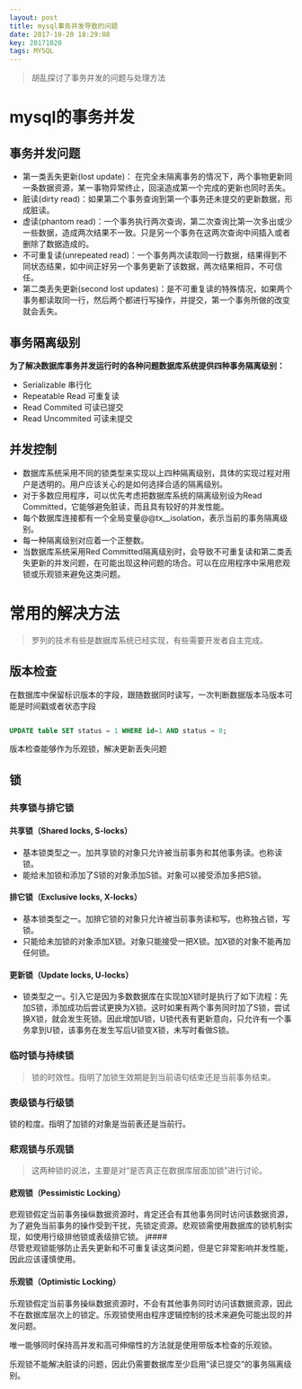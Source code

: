 ```yaml
---
layout: post
title: mysql事务并发导致的问题
date: 2017-10-20 18:29:08
key: 20171020
tags: MYSQL
---
```

> 胡乱探讨了事务并发的问题与处理方法

# mysql的事务并发

## 事务并发问题

* 第一类丢失更新(lost update)： 在完全未隔离事务的情况下，两个事物更新同一条数据资源，某一事物异常终止，回滚造成第一个完成的更新也同时丢失。
* 脏读(dirty read)：如果第二个事务查询到第一个事务还未提交的更新数据，形成脏读。
* 虚读(phantom read)：一个事务执行两次查询，第二次查询比第一次多出或少一些数据，造成两次结果不一致。只是另一个事务在这两次查询中间插入或者删除了数据造成的。
* 不可重复读(unrepeated read)：一个事务两次读取同一行数据，结果得到不同状态结果，如中间正好另一个事务更新了该数据，两次结果相异，不可信任。
* 第二类丢失更新(second lost updates)：是不可重复读的特殊情况，如果两个事务都读取同一行，然后两个都进行写操作，并提交，第一个事务所做的改变就会丢失。

## 事务隔离级别

**为了解决数据库事务并发运行时的各种问题数据库系统提供四种事务隔离级别：**

* Serializable 串行化
* Repeatable Read 可重复读
* Read Commited 可读已提交
* Read Uncommited 可读未提交

## 并发控制

* 数据库系统采用不同的锁类型来实现以上四种隔离级别，具体的实现过程对用户是透明的。用户应该关心的是如何选择合适的隔离级别。
* 对于多数应用程序，可以优先考虑把数据库系统的隔离级别设为Read Committed，它能够避免脏读，而且具有较好的并发性能。
* 每个数据库连接都有一个全局变量@@tx__isolation，表示当前的事务隔离级别。
* 每一种隔离级别对应着一个正整数。
* 当数据库系统采用Red Committed隔离级别时，会导致不可重复读和第二类丢失更新的并发问题，在可能出现这种问题的场合。可以在应用程序中采用悲观锁或乐观锁来避免这类问题。

# 常用的解决方法

> 罗列的技术有些是数据库系统已经实现，有些需要开发者自主完成。

## 版本检查

在数据库中保留标识版本的字段，跟随数据同时读写，一次判断数据版本马版本可能是时间戳或者状态字段

```sql

UPDATE table SET status = 1 WHERE id=1 AND status = 0;

```

版本检查能够作为乐观锁，解决更新丢失问题


## 锁

### 共享锁与排它锁

#### 共享锁（Shared locks, S-locks）

* 基本锁类型之一。加共享锁的对象只允许被当前事务和其他事务读。也称读锁。
* 能给未加锁和添加了S锁的对象添加S锁。对象可以接受添加多把S锁。

#### 排它锁（Exclusive locks, X-locks）

* 基本锁类型之一。加排它锁的对象只允许被当前事务读和写。也称独占锁，写锁。
* 只能给未加锁的对象添加X锁。对象只能接受一把X锁。加X锁的对象不能再加任何锁。

#### 更新锁（Update locks, U-locks）

* 锁类型之一。引入它是因为多数数据库在实现加X锁时是执行了如下流程：先加S锁，添加成功后尝试更换为X锁。这时如果有两个事务同时加了S锁，尝试换X锁，就会发生死锁。因此增加U锁，U锁代表有更新意向，只允许有一个事务拿到U锁，该事务在发生写后U锁变X锁，未写时看做S锁。

### 临时锁与持续锁

> 锁的时效性。指明了加锁生效期是到当前语句结束还是当前事务结束。

### 表级锁与行级锁

锁的粒度。指明了加锁的对象是当前表还是当前行。

### 悲观锁与乐观锁

> 这两种锁的说法，主要是对“是否真正在数据库层面加锁”进行讨论。

#### 悲观锁（Pessimistic Locking）

悲观锁假定当前事务操纵数据资源时，肯定还会有其他事务同时访问该数据资源，为了避免当前事务的操作受到干扰，先锁定资源。悲观锁需使用数据库的锁机制实现，如使用行级排他锁或表级排它锁。
j####   
尽管悲观锁能够防止丢失更新和不可重复读这类问题，但是它非常影响并发性能，因此应该谨慎使用。

#### 乐观锁（Optimistic Locking）

乐观锁假定当前事务操纵数据资源时，不会有其他事务同时访问该数据资源，因此不在数据库层次上的锁定。乐观锁使用由程序逻辑控制的技术来避免可能出现的并发问题。

唯一能够同时保持高并发和高可伸缩性的方法就是使用带版本检查的乐观锁。

乐观锁不能解决脏读的问题，因此仍需要数据库至少启用“读已提交”的事务隔离级别。

